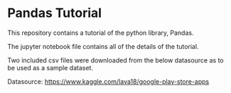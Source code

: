 # Pandas Tutorial
This repository contains a tutorial of the python library, Pandas.

The jupyter notebook file contains all of the details of the tutorial.

Two included csv files were downloaded from the below datasource as to be used as a sample dataset.

Datasource: https://www.kaggle.com/lava18/google-play-store-apps
